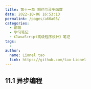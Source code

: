 ```yaml
---
title: 第十一章 期约与异步函数
date: 2022-10-06 16:53:13
permalink: /pages/a66a05/
categories:
  - 前端
  - 学习笔记
  - 《JavaScript高级程序设计》笔记
tags:
  - 
author: 
  name: Lionel tao
  link: https://github.com/tao-Lionel
---
```


## 11.1 异步编程
